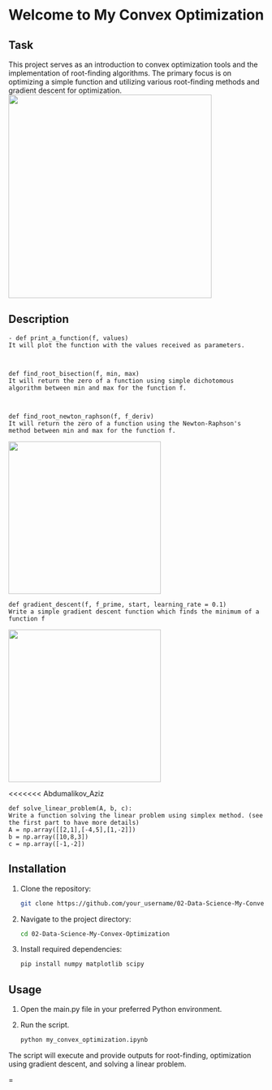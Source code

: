# Welcome to My Convex Optimization

## Task
This project serves as an introduction to convex optimization tools and the implementation of root-finding algorithms. 
The primary focus is on optimizing a simple function and utilizing various root-finding methods and gradient descent 
for optimization.
<img src="https://storage.googleapis.com/qwasar-public/track-ds/convex_vs_non_convex.png" width="400">


## Description
    - def print_a_function(f, values)
    It will plot the function with the values received as parameters.



    def find_root_bisection(f, min, max)
    It will return the zero of a function using simple dichotomous algorithm between min and max for the function f.

    

    def find_root_newton_raphson(f, f_deriv)
    It will return the zero of a function using the Newton-Raphson's method between min and max for the function f.

<img src="https://storage.googleapis.com/qwasar-public/track-ds/brent_example.png" width="300" height="300">

    def gradient_descent(f, f_prime, start, learning_rate = 0.1)
    Write a simple gradient descent function which finds the minimum of a function f

<p><img src="https://storage.googleapis.com/qwasar-public/gradient_descent.png" width="300" height="300"> </p>
<<<<<<< Abdumalikov_Aziz


    def solve_linear_problem(A, b, c):
    Write a function solving the linear problem using simplex method. (see the first part to have more details)
    A = np.array([[2,1],[-4,5],[1,-2]])
    b = np.array([10,8,3])
    c = np.array([-1,-2])


## Installation
1. Clone the repository:

   ```bash
   git clone https://github.com/your_username/02-Data-Science-My-Convex-Optimization.git
   ```

2. Navigate to the project directory:

    ```bash
    cd 02-Data-Science-My-Convex-Optimization
    ```

3. Install required dependencies:

    ```bash
    pip install numpy matplotlib scipy
    ```

## Usage
1. Open the main.py file in your preferred Python environment.
2. Run the script.

    ```bash
    python my_convex_optimization.ipynb
    ```

The script will execute and provide outputs for root-finding, optimization using gradient descent, and solving a linear problem.









=